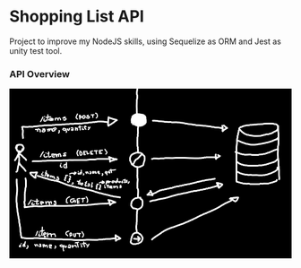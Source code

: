 # Shopping List API

Project to improve my NodeJS skills, using Sequelize as ORM and Jest as unity test tool.

### API Overview
![api overview](./docs/images/api-structure.png)
